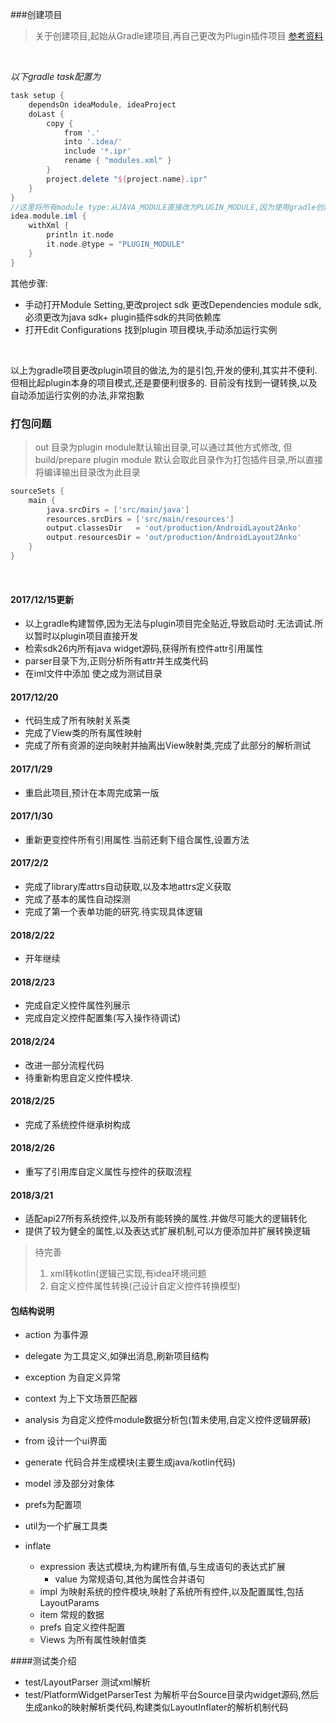 ###创建项目
> 关于创建项目,起始从Gradle建项目,再自己更改为Plugin插件项目
[参考资料](http://planet.jboss.org/post/managing_dependencies_for_intellij_idea_plug_in_development)
<br>

*以下gradle task配置为*
```groovy
task setup {
    dependsOn ideaModule, ideaProject
    doLast {
        copy {
            from '.'
            into '.idea/'
            include '*.ipr'
            rename { "modules.xml" }
        }
        project.delete "${project.name}.ipr"
    }
}
//这里将所有module type:从JAVA_MODULE直接改为PLUGIN_MODULE,因为使用gradle创建项目,而不是默认的plugin项目结构
idea.module.iml {
    withXml {
        println it.node
        it.node.@type = "PLUGIN_MODULE"
    }
}

```
其他步骤:
* 手动打开Module Setting,更改project sdk 更改Dependencies module sdk,必须更改为java sdk+ plugin插件sdk的共同依赖库
* 打开Edit Configurations 找到plugin 项目模块,手动添加运行实例
<br>

>
以上为gradle项目更改plugin项目的做法,为的是引包,开发的便利,其实并不便利.但相比起plugin本身的项目模式,还是要便利很多的.
目前没有找到一键转换,以及自动添加运行实例的办法,非常抱歉


### 打包问题
> out 目录为plugin module默认输出目录,可以通过其他方式修改,
但build/prepare plugin module 默认会取此目录作为打包插件目录,所以直接将编译输出目录改为此目录

```gradle
sourceSets {
    main {
        java.srcDirs = ['src/main/java']
        resources.srcDirs = ['src/main/resources']
        output.classesDir   = 'out/production/AndroidLayout2Anko'
        output.resourcesDir = 'out/production/AndroidLayout2Anko'
    }
}
```
<br>

#### 2017/12/15更新
* 以上gradle构建暂停,因为无法与plugin项目完全贴近,导致启动时.无法调试.所以暂时以plugin项目直接开发
* 检索sdk26内所有java widget源码,获得所有控件attr引用属性
* parser目录下为,正则分析所有attr并生成类代码
* 在iml文件中添加 <sourceFolder url="file://$MODULE_DIR$/src/com/cz/layout2anko/test" isTestSource="true" /> 使之成为测试目录

#### 2017/12/20
* 代码生成了所有映射关系类
* 完成了View类的所有属性映射
* 完成了所有资源的逆向映射并抽离出View映射类,完成了此部分的解析测试


#### 2017/1/29
* 重启此项目,预计在本周完成第一版

#### 2017/1/30
* 重新更变控件所有引用属性.当前还剩下组合属性,设置方法

#### 2017/2/2
* 完成了library库attrs自动获取,以及本地attrs定义获取
* 完成了基本的属性自动探测
* 完成了第一个表单功能的研究.待实现具体逻辑

#### 2018/2/22
* 开年继续

#### 2018/2/23
* 完成自定义控件属性列展示
* 完成自定义控件配置集(写入操作待调试)

#### 2018/2/24
* 改进一部分流程代码
* 待重新构思自定义控件模块.

#### 2018/2/25
* 完成了系统控件继承树构成

#### 2018/2/26
* 重写了引用库自定义属性与控件的获取流程

#### 2018/3/21
* 适配api27所有系统控件,以及所有能转换的属性.并做尽可能大的逻辑转化
* 提供了较为健全的属性,以及表达式扩展机制,可以方便添加并扩展转换逻辑

> 待完善
> 1. xml转kotlin(逻辑己实现,有idea环境问题
> 2. 自定义控件属性转换(己设计自定义控件转换模型)

#### 包结构说明
* action 为事件源
* delegate 为工具定义,如弹出消息,刷新项目结构
* exception 为自定义异常
* context 为上下文场景匹配器
* analysis 为自定义控件module数据分析包(暂未使用,自定义控件逻辑屏蔽)
* from 设计一个ui界面
* generate 代码合并生成模块(主要生成java/kotlin代码)
* model 涉及部分对象体
* prefs为配置项
* util为一个扩展工具类

* inflate
    * expression 表达式模块,为构建所有值,与生成语句的表达式扩展
        * value 为常规语句,其他为属性合并语句
    * impl 为映射系统的控件模块,映射了系统所有控件,以及配置属性,包括LayoutParams
    * item 常规的数据
    * prefs 自定义控件配置
    * Views 为所有属性映射值类 

####测试类介绍
* test/LayoutParser 测试xml解析
* test/PlatformWidgetParserTest 为解析平台Source目录内widget源码,然后生成anko的映射解析类代码,构建类似LayoutInflater的解析机制代码


